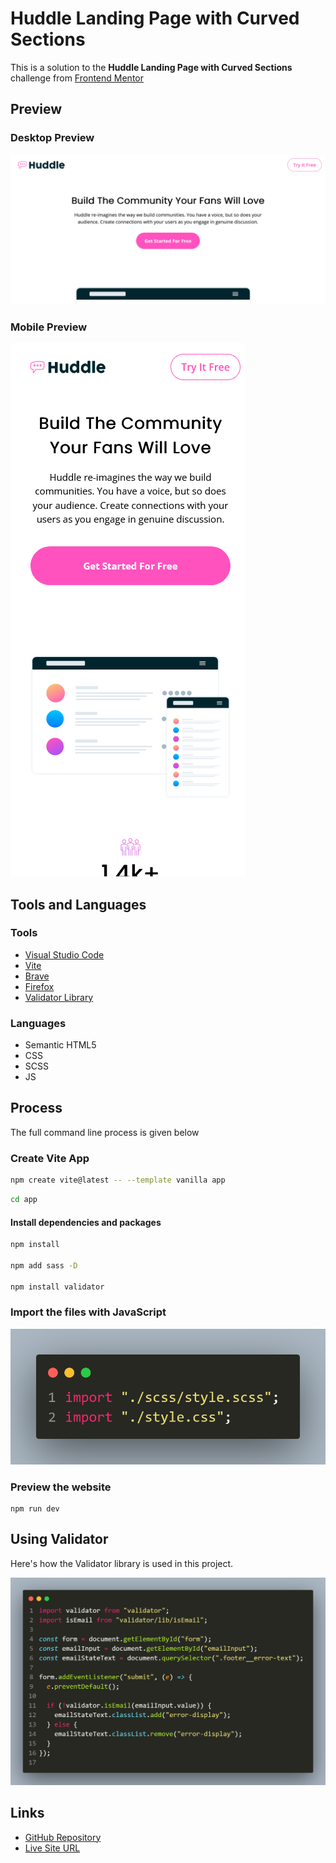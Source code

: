 # Huddle Landing Page with Curved Sections

This is a solution to the **Huddle Landing Page with Curved Sections** challenge from [Frontend Mentor](https://frontendmentor.io)

## Preview

### Desktop Preview

![alt text](image.png)

### Mobile Preview

![alt text](image-1.png)

## Tools and Languages

### Tools

- [Visual Studio Code](https://code.visualstudio.com)
- [Vite](https://vitejs.dev)
- [Brave](https://brave.com)
- [Firefox](https://mozilla.org/firefox)
- [Validator Library](https://www.npmjs.com/package/validator)

### Languages

- Semantic HTML5
- CSS
- SCSS
- JS

## Process

The full command line process is given below

### Create Vite App

```sh
npm create vite@latest -- --template vanilla app
```

```sh
cd app
```

#### Install dependencies and packages

```sh
npm install

npm add sass -D

npm install validator
```

### Import the files with JavaScript

![alt text](image-2.png)

### Preview the website

```
npm run dev
```

## Using Validator

Here's how the Validator library is used in this project.

![alt text](image-3.png)

## Links

- [GitHub Repository](https://github.com/Code-Beaker/huddle-page-curved-sections-code-beaker)
- [Live Site URL](https://huddle-page-curved-sections-code-beaker.vercel.app/)
